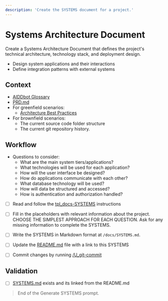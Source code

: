```yaml
---
description: 'Create the SYSTEMS document for a project.'
---
```


# Systems Architecture Document

Create a Systems Architecture Document that defines the project's technical architecture, technology stack, and deployment design.

- Design system applications and their interactions
- Define integration patterns with external systems

## Context

- [AIDDbot Glossary](../instructions/aidd_glossary.instructions.md)
- [PRD.md](/docs/PRD.md)
- For greenfield scenarios:
  - [Architecture Best Practices](../instructions/bst_architecture.instructions.md)
- For brownfield scenarios:
  - The current source code folder structure
  - The current git repository history.

## Workflow

- Questions to consider:
  - What are the main system tiers/applications?
  - What technologies will be used for each application?
  - How will the user interface be designed?
  - How do applications communicate with each other?
  - What database technology will be used?
  - How will data be structured and accessed?
  - How is authentication and authorization handled?

- [ ] Read and follow the [tpl_docs-SYSTEMS](../instructions/tpl_docs-SYSTEMS.instructions.md) instructions

- [ ] Fill in the placeholders with relevant information about the project. CHOOSE THE SIMPLEST APPROACH FOR EACH QUESTION. Ask for any missing information to complete the SYSTEMS.

- [ ] Write the SYSTEMS in Markdown format at `/docs/SYSTEMS.md`.

- [ ] Update the [README.md](/README.md) file with a link to this SYSTEMS

- [ ] Commit changes by running [/U_git-commit](U_git-commit.prompt.md)

## Validation

- [ ] [SYSTEMS.md](/docs/SYSTEMS.md) exists and its linked from the README.md

> End of the Generate SYSTEMS prompt.
